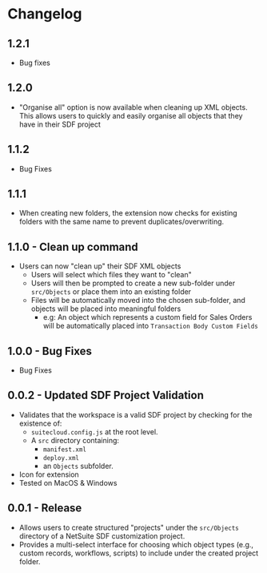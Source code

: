 # Changelog

## 1.2.1
- Bug fixes

## 1.2.0
- "Organise all" option is now available when cleaning up XML objects. This allows users to quickly and easily organise all objects that they have in their SDF project

## 1.1.2
- Bug Fixes

## 1.1.1
- When creating new folders, the extension now checks for existing folders with the same name to prevent duplicates/overwriting.

## 1.1.0 - Clean up command
- Users can now "clean up" their SDF XML objects
    - Users will select which files they want to "clean"
    - Users will then be prompted to create a new sub-folder under `src/Objects` or place them into an existing folder
    - Files will be automatically moved into the chosen sub-folder, and objects will be placed into meaningful folders
        - e.g: An object which represents a custom field for Sales Orders will be automatically placed into `Transaction Body Custom Fields` 

## 1.0.0 - Bug Fixes
- Bug Fixes

## 0.0.2 - Updated SDF Project Validation
- Validates that the workspace is a valid SDF project by checking for the existence of:
  - `suitecloud.config.js` at the root level.
  - A `src` directory containing:
    - `manifest.xml`
    - `deploy.xml`
    - an `Objects` subfolder.
- Icon for extension
- Tested on MacOS & Windows

## 0.0.1 - Release
- Allows users to create structured "projects" under the `src/Objects` directory of a NetSuite SDF customization project.
- Provides a multi-select interface for choosing which object types (e.g., custom records, workflows, scripts) to include under the created project folder.